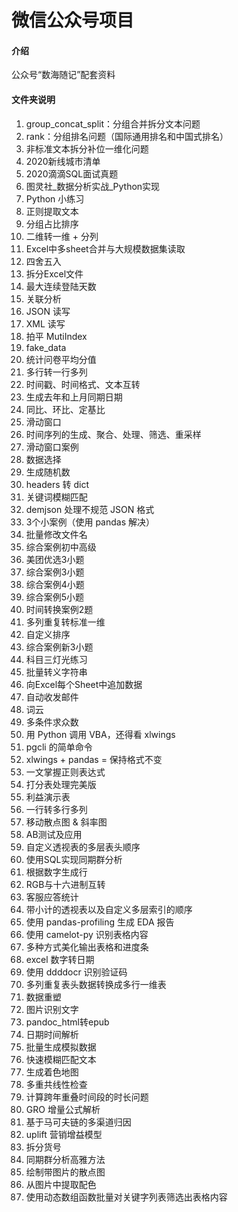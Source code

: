 # 微信公众号项目

#### 介绍
公众号“数海随记”配套资料

#### 文件夹说明

1.  group_concat_split：分组合并拆分文本问题
2.  rank：分组排名问题（国际通用排名和中国式排名）
3.  非标准文本拆分补位一维化问题
4.  2020新线城市清单
5.  2020滴滴SQL面试真题
6.  图灵社_数据分析实战_Python实现
7.  Python 小练习
8.  正则提取文本
9.  分组占比排序
10. 二维转一维 + 分列
11. Excel中多sheet合并与大规模数据集读取
12. 四舍五入
13. 拆分Excel文件
14. 最大连续登陆天数
15. 关联分析
16. JSON 读写
17. XML 读写
18. 拍平 MutiIndex
19. fake_data
20. 统计问卷平均分值
21. 多行转一行多列
22. 时间戳、时间格式、文本互转
23. 生成去年和上月同期日期
24. 同比、环比、定基比
25. 滑动窗口
26. 时间序列的生成、聚合、处理、筛选、重采样
27. 滑动窗口案例
28. 数据选择
29. 生成随机数
30. headers 转 dict
31. 关键词模糊匹配
32. demjson 处理不规范 JSON 格式
33. 3个小案例（使用 pandas 解决）
34. 批量修改文件名
35. 综合案例初中高级
36. 美团优选3小题
37. 综合案例3小题
38. 综合案例4小题
39. 综合案例5小题
40. 时间转换案例2题
41. 多列重复转标准一维
42. 自定义排序
43. 综合案例新3小题
44. 科目三灯光练习
45. 批量转义字符串
46. 向Excel每个Sheet中追加数据
47. 自动收发邮件
48. 词云
49. 多条件求众数
50. 用 Python 调用 VBA，还得看 xlwings
51. pgcli 的简单命令
52. xlwings + pandas = 保持格式不变
53. 一文掌握正则表达式
54. 打分表处理完美版
55. 利益演示表
56. 一行转多行多列
57. 移动散点图 & 斜率图
58. AB测试及应用
59. 自定义透视表的多层表头顺序
60. 使用SQL实现同期群分析
61. 根据数字生成行
62. RGB与十六进制互转
63. 客服应答统计
64. 带小计的透视表以及自定义多层索引的顺序
65. 使用 pandas-profiling 生成 EDA 报告
66. 使用 camelot-py 识别表格内容
67. 多种方式美化输出表格和进度条
68. excel 数字转日期
69. 使用 ddddocr 识别验证码
70. 多列重复表头数据转换成多行一维表
71. 数据重塑
72. 图片识别文字
73. pandoc_html转epub
74. 日期时间解析
75. 批量生成模拟数据
76. 快速模糊匹配文本
77. 生成着色地图
78. 多重共线性检查
79. 计算跨年重叠时间段的时长问题
80. GRO 增量公式解析
81. 基于马可夫链的多渠道归因
82. uplift 营销增益模型
83. 拆分货号
84. 同期群分析高雅方法
85. 绘制带图片的散点图
86. 从图片中提取配色
87. 使用动态数组函数批量对关键字列表筛选出表格内容
